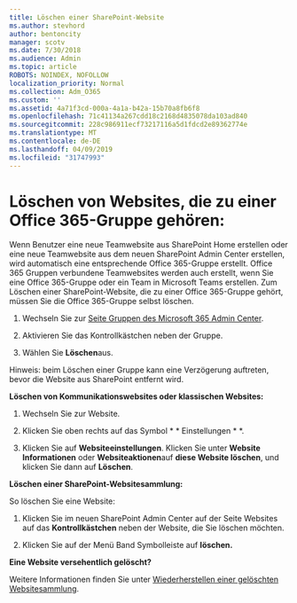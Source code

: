 ```yaml
---
title: Löschen einer SharePoint-Website
ms.author: stevhord
author: bentoncity
manager: scotv
ms.date: 7/30/2018
ms.audience: Admin
ms.topic: article
ROBOTS: NOINDEX, NOFOLLOW
localization_priority: Normal
ms.collection: Adm_O365
ms.custom: ''
ms.assetid: 4a71f3cd-000a-4a1a-b42a-15b70a8fb6f8
ms.openlocfilehash: 71c41134a267cdd18c2168d4835078da103ad840
ms.sourcegitcommit: 228c986911ecf73217116a5d1fdcd2e89362774e
ms.translationtype: MT
ms.contentlocale: de-DE
ms.lasthandoff: 04/09/2019
ms.locfileid: "31747993"
---
```

# <a name="delete-sites-that-belong-to-an-office-365-group"></a>Löschen von Websites, die zu einer Office 365-Gruppe gehören:

Wenn Benutzer eine neue Teamwebsite aus SharePoint Home erstellen oder eine neue Teamwebsite aus dem neuen SharePoint Admin Center erstellen, wird automatisch eine entsprechende Office 365-Gruppe erstellt. Office 365 Gruppen verbundene Teamwebsites werden auch erstellt, wenn Sie eine Office 365-Gruppe oder ein Team in Microsoft Teams erstellen. Zum Löschen einer SharePoint-Website, die zu einer Office 365-Gruppe gehört, müssen Sie die Office 365-Gruppe selbst löschen. 
  
1. Wechseln Sie zur [Seite Gruppen des Microsoft 365 Admin Center](https://portal.office.com/adminportal/home#/groups).
    
2. Aktivieren Sie das Kontrollkästchen neben der Gruppe.
    
3. Wählen Sie **Löschen**aus.
    
Hinweis: beim Löschen einer Gruppe kann eine Verzögerung auftreten, bevor die Website aus SharePoint entfernt wird.
  
**Löschen von Kommunikationswebsites oder klassischen Websites:**

1. Wechseln Sie zur Website.
  
2. Klicken Sie oben rechts auf das Symbol * * Einstellungen * *. 
  
3. Klicken Sie auf **Websiteeinstellungen**. Klicken Sie unter **Website Informationen** oder **Websiteaktionen**auf **diese Website löschen**, und klicken Sie dann auf **Löschen**.
  
**Löschen einer SharePoint-Websitesammlung:**

So löschen Sie eine Website:
  
1. Klicken Sie im neuen SharePoint Admin Center auf der Seite Websites auf das **Kontrollkästchen** neben der Website, die Sie löschen möchten. 
    
2. Klicken Sie auf der Menü Band Symbolleiste auf **löschen.**
    
**Eine Website versehentlich gelöscht?**

Weitere Informationen finden Sie unter [Wiederherstellen einer gelöschten Websitesammlung](https://go.microsoft.com/fwlink/?linkid=867660).
  

